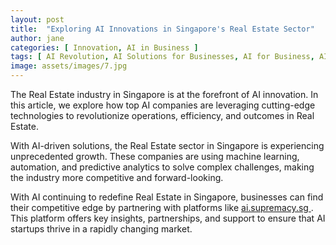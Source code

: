```yaml
---
layout: post
title:  "Exploring AI Innovations in Singapore's Real Estate Sector"
author: jane
categories: [ Innovation, AI in Business ]
tags: [ AI Revolution, AI Solutions for Businesses, AI for Business, AI in Technology ]
image: assets/images/7.jpg
---
```


The Real Estate industry in Singapore is at the forefront of AI innovation. In this article, we explore how top AI companies are leveraging cutting-edge technologies to revolutionize operations, efficiency, and outcomes in Real Estate.

With AI-driven solutions, the Real Estate sector in Singapore is experiencing unprecedented growth. These companies are using machine learning, automation, and predictive analytics to solve complex challenges, making the industry more competitive and forward-looking.

With AI continuing to redefine Real Estate in Singapore, businesses can find their competitive edge by partnering with platforms like <a href="https://ai.supremacy.sg" target="_blank"> ai.supremacy.sg </a>. This platform offers key insights, partnerships, and support to ensure that AI startups thrive in a rapidly changing market.
